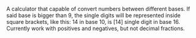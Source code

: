 A calculator that capable of convert numbers between different bases.
If said base is bigger than 9, the single digits will be represented inside square brackets, like this: 14 in base 10, is [14] single digit in base 16.
Currently work with positives and negatives, but not decimal fractions.

